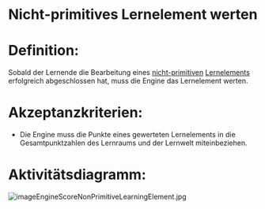 # Nicht-primitives Lernelement werten


# Definition:

Sobald der Lernende die Bearbeitung eines [nicht-primitiven](Nicht-Primitives-Lernelement-GE.md) [Lernelements](Lernelement-GE.md) erfolgreich abgeschlossen hat, muss die Engine das Lernelement werten.


# Akzeptanzkriterien:

- Die Engine muss die Punkte eines gewerteten Lernelements in die Gesamtpunktzahlen des Lernraums und der Lernwelt miteinbeziehen.

# Aktivitätsdiagramm:

![imageEngineScoreNonPrimitiveLearningElement.jpg](imageEngineScoreNonPrimitiveLearningElement.jpg)

